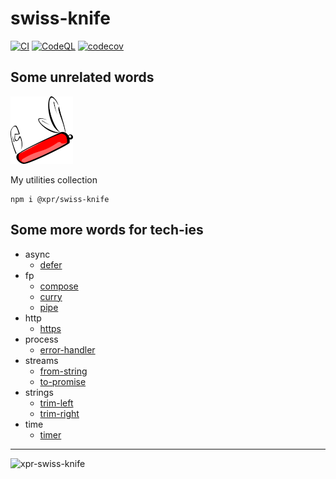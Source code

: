 # swiss-knife

[![CI](https://github.com/ziv/swiss-knife/actions/workflows/main.yml/badge.svg)](https://github.com/ziv/swiss-knife/actions/workflows/main.yml)
[![CodeQL](https://github.com/ziv/swiss-knife/actions/workflows/codeql-analysis.yml/badge.svg)](https://github.com/ziv/swiss-knife/actions/workflows/codeql-analysis.yml)
[![codecov](https://codecov.io/gh/ziv/swiss-knife/branch/main/graph/badge.svg?token=R4CB8YJ18S)](https://codecov.io/gh/ziv/swiss-knife)

## Some unrelated words

![logo](assets/knife-thumb.png)

My utilities collection

```shell
npm i @xpr/swiss-knife
```

## Some more words for tech-ies
* async
  * [defer](src/async/defer.md)
* fp
  * [compose](src/fp/compose.md)
  * [curry](src/fp/curry.md)
  * [pipe](src/fp/pipe.md)
* http
  * [https](src/http/https.md)
* process
  * [error-handler](src/process/error-handler.md)
* streams
  * [from-string](src/streams/from-string.md)
  * [to-promise](src/streams/from-string.md)
* strings
  * [trim-left](src/strings/trim-left.ts)
  * [trim-right](src/strings/trim-right.ts)
* time
  * [timer](src/time/timer.md)

---

![xpr-swiss-knife](https://badgen.net/github/license/ziv/swiss-knife)

